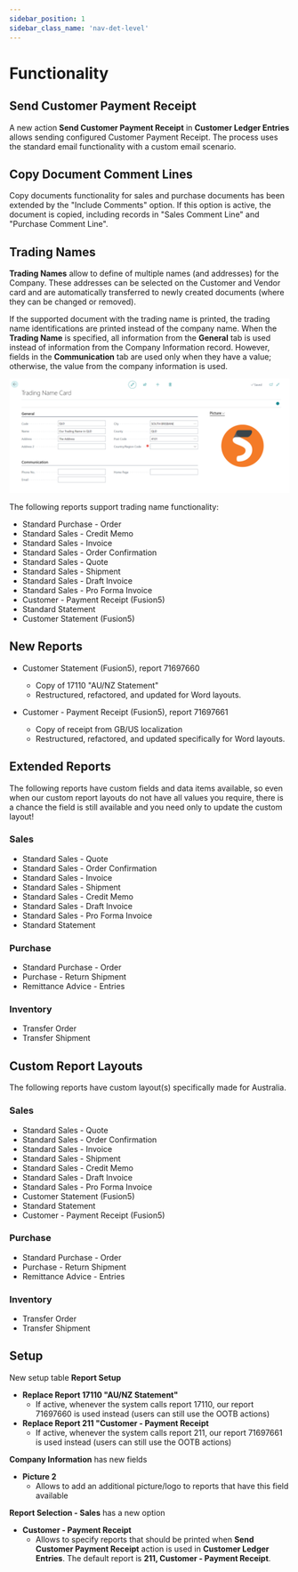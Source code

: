 ```yaml
---
sidebar_position: 1
sidebar_class_name: 'nav-det-level'
---
```


# Functionality

## Send Customer Payment Receipt

A new action **Send Customer Payment Receipt** in **Customer Ledger Entries** allows sending configured Customer Payment Receipt. The process uses the standard email functionality with a custom email scenario.

## Copy Document Comment Lines

Copy documents functionality for sales and purchase documents has been extended by the "Include Comments" option. If this option is active, the document is copied, including records in "Sales Comment Line" and "Purchase Comment Line".

## Trading Names

**Trading Names** allow to define of multiple names (and addresses) for the Company. These addresses can be selected on the Customer and Vendor card and are automatically transferred to newly created documents (where they can be changed or removed).

If the supported document with the trading name is printed, the trading name identifications are printed instead of the company name. When the **Trading Name** is specified, all information from the **General** tab is used instead of information from the Company Information record. However, fields in the **Communication** tab are used only when they have a value; otherwise, the value from the company information is used.

![image.png](./img/Trading-Names.png)

The following reports support trading name functionality:
- Standard Purchase - Order
- Standard Sales - Credit Memo
- Standard Sales - Invoice
- Standard Sales - Order Confirmation
- Standard Sales - Quote
- Standard Sales - Shipment
- Standard Sales - Draft Invoice
- Standard Sales - Pro Forma Invoice
- Customer - Payment Receipt (Fusion5)
- Standard Statement
- Customer Statement (Fusion5)

## New Reports

- Customer Statement (Fusion5), report 71697660
  - Copy of 17110 "AU/NZ Statement"
  - Restructured, refactored, and updated for Word layouts.

- Customer - Payment Receipt (Fusion5), report 71697661
  - Copy of receipt from GB/US localization
  - Restructured, refactored, and updated specifically for Word layouts.

## Extended Reports

The following reports have custom fields and data items available, so even when our custom report layouts do not have all values you require, there is a chance the field is still available and you need only to update the custom layout!

### Sales

- Standard Sales - Quote
- Standard Sales - Order Confirmation
- Standard Sales - Invoice
- Standard Sales - Shipment
- Standard Sales - Credit Memo
- Standard Sales - Draft Invoice
- Standard Sales - Pro Forma Invoice
- Standard Statement

### Purchase

- Standard Purchase - Order
- Purchase - Return Shipment
- Remittance Advice - Entries

### Inventory

- Transfer Order
- Transfer Shipment

## Custom Report Layouts

The following reports have custom layout(s) specifically made for Australia.

### Sales

- Standard Sales - Quote
- Standard Sales - Order Confirmation
- Standard Sales - Invoice
- Standard Sales - Shipment
- Standard Sales - Credit Memo
- Standard Sales - Draft Invoice
- Standard Sales - Pro Forma Invoice
- Customer Statement (Fusion5)
- Standard Statement
- Customer - Payment Receipt (Fusion5)

### Purchase

- Standard Purchase - Order
- Purchase - Return Shipment
- Remittance Advice - Entries

### Inventory

- Transfer Order
- Transfer Shipment

## Setup

New setup table **Report Setup**
- **Replace Report 17110 "AU/NZ Statement"**
  - If active, whenever the system calls report 17110, our report 71697660 is used instead (users can still use the OOTB actions)
- **Replace Report 211 "Customer - Payment Receipt**
  - If active, whenever the system calls report 211, our report 71697661 is used instead (users can still use the OOTB actions)

**Company Information** has new fields
- **Picture 2**
  - Allows to add an additional picture/logo to reports that have this field available

**Report Selection - Sales** has a new option
- **Customer - Payment Receipt**
  - Allows to specify reports that should be printed when **Send Customer Payment Receipt** action is used in **Customer Ledger Entries**. The default report is **211, Customer - Payment Receipt**.
